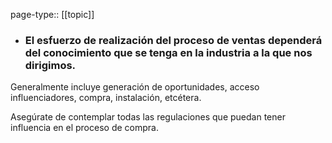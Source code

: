 page-type:: [[topic]]
- ### El esfuerzo de realización del proceso de ventas dependerá del conocimiento que se tenga en la industria a la que nos dirigimos.

Generalmente incluye generación de oportunidades, acceso influenciadores, compra, instalación, etcétera.

Asegúrate de contemplar todas las regulaciones que puedan tener influencia en el proceso de compra.


